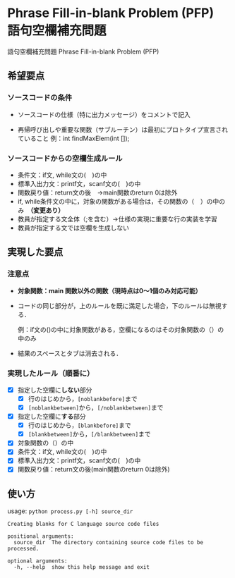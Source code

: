 # Phrase Fill-in-blank Problem (PFP)　語句空欄補充問題

語句空欄補充問題 Phrase Fill-in-blank Problem (PFP)

## 希望要点
### ソースコードの条件

- ソースコードの仕様（特に出力メッセージ）をコメントで記入

- 再帰呼び出しや重要な関数（サブルーチン）は最初にプロトタイプ宣言されていること
例：int findMaxElem(int []);

### ソースコードからの空欄生成ルール

- 条件文：if文, while文の(　)の中
- 標準入出力文：printf文，scanf文の(　)の中
- 関数戻り値：return文の後　→main関数のreturn 0は除外
- if, while条件文の中に，対象の関数がある場合は，その関数の（　）の中のみ　**（変更あり）**
- 教員が指定する文全体（;を含む）→仕様の実現に重要な行の実装を学習
- 教員が指定する文では空欄を生成しない

## 実現した要点

### **注意点**

- **対象関数：main 関数以外の関数（現時点は0～1個のみ対応可能）**

- コードの同じ部分が，上のルールを既に満足した場合，下のルールは無視する．

  例：if文の()の中に対象関数がある，空欄になるのはその対象関数の（）の中のみ

- 結果のスペースとタブは消去される．

### 実現したルール（順番に）

- [x] 指定した空欄に**しない**部分
  - [x] 行のはじめから，`[noblankbefore]`まで
  - [x] `[noblankbetween]`から，`[/noblankbetween]`まで
- [x] 指定した空欄に**する**部分
  - [x] 行のはじめから，`[blankbefore]`まで
  - [x] `[blankbetween]`から，`[/blankbetween]`まで
- [x] 対象関数の（）の中
- [x] 条件文：if文, while文の(　)の中
- [x] 標準入出力文：printf文，scanf文の(　)の中
- [x] 関数戻り値：return文の後(main関数のreturn 0は除外)

## 使い方

usage: `python process.py [-h] source_dir`

```
Creating blanks for C language source code files

positional arguments:
  source_dir  The directory containing source code files to be processed.

optional arguments:
  -h, --help  show this help message and exit
```